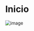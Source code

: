 # Inicio

![image](https://github.com/user-attachments/assets/39a9bfdb-7882-46fa-b278-8e96f6be2014)
